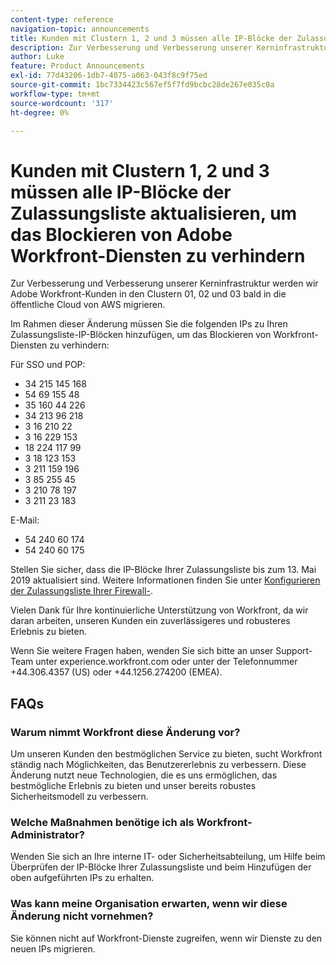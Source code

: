 ```yaml
---
content-type: reference
navigation-topic: announcements
title: Kunden mit Clustern 1, 2 und 3 müssen alle IP-Blöcke der Zulassungsliste aktualisieren, um das Blockieren von Adobe Workfront-Diensten zu verhindern
description: Zur Verbesserung und Verbesserung unserer Kerninfrastruktur werden wir Adobe Workfront-Kunden in den Clustern 01, 02 und 03 bald in die öffentliche Cloud von AWS migrieren.
author: Luke
feature: Product Announcements
exl-id: 77d43206-1db7-4075-a063-043f8c9f75ed
source-git-commit: 1bc7334423c567ef5f7fd9bcbc28de267e035c0a
workflow-type: tm+mt
source-wordcount: '317'
ht-degree: 0%

---
```


# Kunden mit Clustern 1, 2 und 3 müssen alle IP-Blöcke der Zulassungsliste aktualisieren, um das Blockieren von Adobe Workfront-Diensten zu verhindern

Zur Verbesserung und Verbesserung unserer Kerninfrastruktur werden wir Adobe Workfront-Kunden in den Clustern 01, 02 und 03 bald in die öffentliche Cloud von AWS migrieren.

Im Rahmen dieser Änderung müssen Sie die folgenden IPs zu Ihren Zulassungsliste-IP-Blöcken hinzufügen, um das Blockieren von Workfront-Diensten zu verhindern:

Für SSO und POP:

* 34 215 145 168
* 54 69 155 48
* 35 160 44 226
* 34 213 96 218
* 3 16 210 22
* 3 16 229 153
* 18 224 117 99
* 3 18 123 153
* 3 211 159 196
* 3 85 255 45
* 3 210 78 197
* 3 211 23 183

E-Mail:

* 54 240 60 174
* 54 240 60 175

Stellen Sie sicher, dass die IP-Blöcke Ihrer Zulassungsliste bis zum 13. Mai 2019 aktualisiert sind. Weitere Informationen finden Sie unter [Konfigurieren der Zulassungsliste Ihrer Firewall-](../../../administration-and-setup/get-started-wf-administration/configure-your-firewall.md).

Vielen Dank für Ihre kontinuierliche Unterstützung von Workfront, da wir daran arbeiten, unseren Kunden ein zuverlässigeres und robusteres Erlebnis zu bieten.

Wenn Sie weitere Fragen haben, wenden Sie sich bitte an unser Support-Team unter experience.workfront.com oder unter der Telefonnummer +44.306.4357 (US) oder +44.1256.274200 (EMEA).

## FAQs

### Warum nimmt Workfront diese Änderung vor?

Um unseren Kunden den bestmöglichen Service zu bieten, sucht Workfront ständig nach Möglichkeiten, das Benutzererlebnis zu verbessern. Diese Änderung nutzt neue Technologien, die es uns ermöglichen, das bestmögliche Erlebnis zu bieten und unser bereits robustes Sicherheitsmodell zu verbessern.

### Welche Maßnahmen benötige ich als Workfront-Administrator?

Wenden Sie sich an Ihre interne IT- oder Sicherheitsabteilung, um Hilfe beim Überprüfen der IP-Blöcke Ihrer Zulassungsliste und beim Hinzufügen der oben aufgeführten IPs zu erhalten.

### Was kann meine Organisation erwarten, wenn wir diese Änderung nicht vornehmen?

Sie können nicht auf Workfront-Dienste zugreifen, wenn wir Dienste zu den neuen IPs migrieren.
